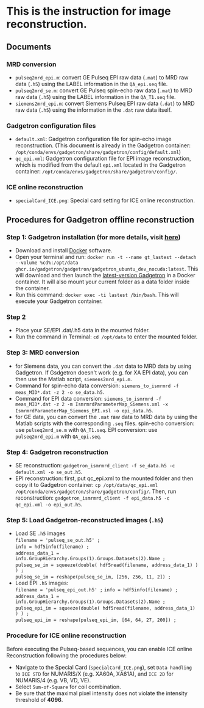 # This is the instruction for image reconstruction.

## Documents
### MRD conversion
* `pulseq2mrd_epi.m`: convert GE Pulseq EPI raw data (`.mat`) to MRD raw data (`.h5`) using the LABEL information in the `QA_epi.seq` file.
* `pulseq2mrd_se.m`: convert GE Pulseq spin-echo raw data (`.mat`) to MRD raw data (`.h5`) using the LABEL information in the `QA_T1.seq` file.
* `siemens2mrd_epi.m`: convert Siemens Pulseq EPI raw data (`.dat`) to MRD raw data (`.h5`) using the information in the `.dat` raw data itself.

### Gadgetron configuration files
* `default.xml`: Gadgetron configuration file for spin-echo image reconstruction. (This document is already in the Gadgetron container: `/opt/conda/envs/gadgetron/share/gadgetron/config/default.xml`)
* `qc_epi.xml`: Gadgetron configuration file for EPI image reconstruction, which is modified from the default `epi.xml` located in the Gadgetron container: `/opt/conda/envs/gadgetron/share/gadgetron/config/`.

### ICE online reconstruction
* `specialCard_ICE.png`: Special card setting for ICE online reconstruction.

## Procedures for Gadgetron offline reconstruction
### Step 1: Gadgetron installation (for more details, visit [here](https://gadgetron.github.io/tutorial/))
* Download and install [Docker](https://www.docker.com/) software.
* Open your terminal and run: `docker run -t --name gt_lastest --detach --volume %cd%:/opt/data ghcr.io/gadgetron/gadgetron/gadgetron_ubuntu_dev_nocuda:latest`. This will download and then launch the [latest-version Gadgetron](https://gadgetron.readthedocs.io/en/latest/building.html) in a Docker container. It will also mount your current folder as a data folder inside the container.
* Run this command: `docker exec -ti lastest /bin/bash`. This will execute your Gadgetron container.
### Step 2
* Place your SE/EPI .dat/.h5 data in the mounted folder.
* Run the command in Terminal: `cd /opt/data` to enter the mounted folder.
### Step 3: MRD conversion
* for Siemens data, you can convert the `.dat` data to MRD data by using Gadgetron. If Gsdgetron doesn't work (e.g. for XA EPI data), you can then use the Matlab script, `siemens2mrd_epi.m`.
* Command for spin-echo data conversion: `siemens_to_ismrmrd -f meas_MID*.dat -z 2 -o se_data.h5`.
* Command for EPI data conversion: `siemens_to_ismrmrd -f meas_MID*.dat -z 2 -m IsmrmrdParameterMap_Siemens.xml -x IsmrmrdParameterMap_Siemens_EPI.xsl -o epi_data.h5`.
* for GE data, you can convert the `.mat` raw data to MRD data by using the Matlab scripts with the corresponding `.seq` files. spin-echo conversion: use `pulseq2mrd_se.m` with `QA_T1.seq`. EPI conversion: use `pulseq2mrd_epi.m` with `QA_epi.seq`.
### Step 4: Gadgetron reconstruction
* SE reconstruction: `gadgetron_ismrmrd_client -f se_data.h5 -c default.xml -o se_out.h5`.
* EPI reconstruction: first, put qc_epi.xml to the mounted folder and then copy it to Gadgetron container: `cp /opt/data/qc_epi.xml /opt/conda/envs/gadgetron/share/gadgetron/config/`. Then, run reconstruction: `gadgetron_ismrmrd_client -f epi_data.h5 -c qc_epi.xml -o epi_out.h5`.
### Step 5: Load Gadgetron-reconstructed images (`.h5`)
* Load SE `.h5` images             
`filename = 'pulseq_se_out.h5' ;`        
`info = hdf5info(filename) ;`        
`address_data_1 = info.GroupHierarchy.Groups(1).Groups.Datasets(2).Name ;`     
`pulseq_se_im = squeeze(double( hdf5read(filename, address_data_1) ) ) ;`      
`pulseq_se_im = reshape(pulseq_se_im, [256, 256, 11, 2]) ;`
* Load EPI `.h5` images:             
`filename = 'pulseq_epi_out.h5' ;`
`info = hdf5info(filename) ;`         
`address_data_1 = info.GroupHierarchy.Groups(1).Groups.Datasets(2).Name ;`         
`pulseq_epi_im = squeeze(double( hdf5read(filename, address_data_1) ) ) ;`            
`pulseq_epi_im = reshape(pulseq_epi_im, [64, 64, 27, 200]) ;`         
### Procedure for ICE online reconstruction
Before executing the Pulseq-based sequences, you can enable ICE online Reconstruction following the procedures below:
* Navigate to the Special Card (`specialCard_ICE.png`), set `Data handling` to `ICE STD` for NUMARIS/X (e.g. XA60A, XA61A), and `ICE 2D` for NUMARIS/4 (e.g. VB, VD, VE).
* Select `Sum-of-Square` for coil combination.
* Be sure that the maximal pixel intensity does not violate the intensity threshold of **4096**.
